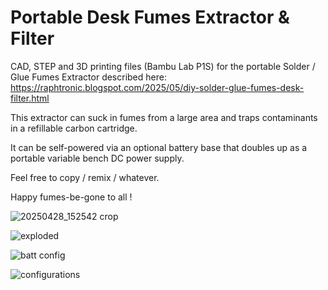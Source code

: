 # Portable Desk Fumes Extractor & Filter

CAD, STEP and 3D printing files (Bambu Lab P1S) for the portable Solder / Glue Fumes Extractor described here: https://raphtronic.blogspot.com/2025/05/diy-solder-glue-fumes-desk-filter.html

This extractor can suck in fumes from a large area and traps contaminants in a refillable carbon cartridge.

It can be self-powered via an optional battery base that doubles up as a portable variable bench DC power supply.

Feel free to copy / remix / whatever.

Happy fumes-be-gone to all !

![20250428_152542 crop](https://github.com/user-attachments/assets/53b48edd-efb7-4c4b-b487-257acf9cbbfc)

![exploded](https://github.com/user-attachments/assets/c4c9fb29-c322-46a7-b28d-dba56091a95c)

![batt config](https://github.com/user-attachments/assets/7317fb5d-922b-4448-adb3-007f0e4a8a22)

![configurations](https://github.com/user-attachments/assets/f246baa7-80f6-4351-b67a-13dae9cc8a0d)
